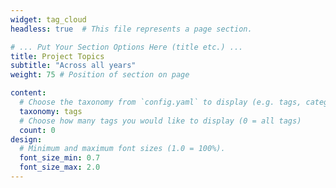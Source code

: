 ```yaml
---
widget: tag_cloud
headless: true  # This file represents a page section.

# ... Put Your Section Options Here (title etc.) ...
title: Project Topics
subtitle: "Across all years"
weight: 75 # Position of section on page

content:
  # Choose the taxonomy from `config.yaml` to display (e.g. tags, categories)
  taxonomy: tags
  # Choose how many tags you would like to display (0 = all tags)
  count: 0
design:
  # Minimum and maximum font sizes (1.0 = 100%).
  font_size_min: 0.7
  font_size_max: 2.0
---
```


